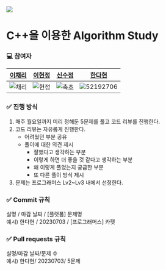 <img src="https://github.com/CPP-Algorithm-Study/CPP-Algorithm-Study/assets/52192706/20409de7-b4a4-4a00-87a1-29206e5c6129">


# C++을 이용한 Algorithm Study
### 💻 참여자

|[이채리](https://github.com/official-Cherry)|[이현정](https://github.com/Hyun2gi)|[신수정](https://github.com/chock-cho)|[한다현](https://github.com/ekgus9701)|
|:---:|:---:|:---:|:---:|
|![채리](https://github.com/CPP-Algorithm-Study/CPP-Algorithm-Study/assets/52192706/172738c5-59c4-4b8a-9a5f-9db7dc22c522) |![현정](https://github.com/CPP-Algorithm-Study/CPP-Algorithm-Study/assets/52192706/dc36d2b1-71b3-41c5-b036-167b7867839b) |![촉초](https://github.com/CPP-Algorithm-Study/CPP-Algorithm-Study/assets/52192706/158565cf-d391-4228-9cd3-4293cd1d261e)|![52192706](https://github.com/CPP-Algorithm-Study/CPP-Algorithm-Study/assets/52192706/dd383f39-f28d-4c20-a38a-da970070d25e)|

### ✅ 진행 방식
1. 매주 월요일까지 미리 정해둔 5문제를 풀고 코드 리뷰를 진행한다.
2. 코드 리뷰는 자유롭게 진행한다.
   - 어려웠던 부분 공유
   - 풀이에 대한 의견 제시
       - 잘했다고 생각하는 부분
       - 이렇게 하면 더 좋을 것 같다고 생각하는 부분
       - 왜 이렇게 풀었는지 궁금한 부분
       - 또 다른 풀이 방식 제시
4. 문제는 프로그래머스 Lv2~Lv3 내에서 선정한다.

### ✅ Commit 규칙
실명 / 마감 날짜 / [플랫폼] 문제명
<br>예시) 한다현 / 20230703 / [프로그래머스] 카펫

### ✅ Pull requests 규칙
실명/마감 날짜/문제 수
<br>예시) 한다현/ 20230703/ 5문제
   

